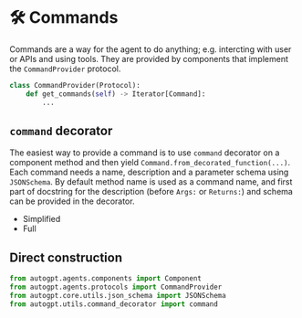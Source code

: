 # 🛠️ Commands

Commands are a way for the agent to do anything; e.g. intercting with user or APIs and using tools. They are provided by components that implement the `CommandProvider` protocol.

```py
class CommandProvider(Protocol):
    def get_commands(self) -> Iterator[Command]:
        ...
```

## `command` decorator

The easiest way to provide a command is to use `command` decorator on a component method and then yield `Command.from_decorated_function(...)`. Each command needs a name, description and a parameter schema using `JSONSchema`. By default method name is used as a command name, and first part of docstring for the description (before `Args:` or `Returns:`) and schema can be provided in the decorator.

- Simplified
- Full

## Direct construction




```py
from autogpt.agents.components import Component
from autogpt.agents.protocols import CommandProvider
from autogpt.core.utils.json_schema import JSONSchema
from autogpt.utils.command_decorator import command


```
